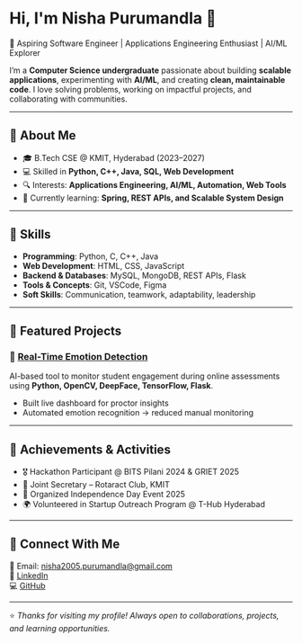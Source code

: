 # Hi, I'm Nisha Purumandla 👋  

🚀 Aspiring Software Engineer | Applications Engineering Enthusiast | AI/ML Explorer  

I’m a **Computer Science undergraduate** passionate about building **scalable applications**, experimenting with **AI/ML**, and creating **clean, maintainable code**. I love solving problems, working on impactful projects, and collaborating with communities.  

---

## 🔹 About Me  
- 🎓 B.Tech CSE @ KMIT, Hyderabad (2023–2027)  
- 💻 Skilled in **Python, C++, Java, SQL, Web Development**  
- 🔍 Interests: **Applications Engineering, AI/ML, Automation, Web Tools**  
- 🌱 Currently learning: **Spring, REST APIs, and Scalable System Design**  

---

## 🔹 Skills  
- **Programming**: Python, C, C++, Java  
- **Web Development**: HTML, CSS, JavaScript  
- **Backend & Databases**: MySQL, MongoDB, REST APIs, Flask  
- **Tools & Concepts**: Git, VSCode, Figma  
- **Soft Skills**: Communication, teamwork, adaptability, leadership  

---

## 🔹 Featured Projects  
### 🧠 [Real-Time Emotion Detection](https://github.com/nishapurumandla2/emotion-detection-system)  
AI-based tool to monitor student engagement during online assessments using **Python, OpenCV, DeepFace, TensorFlow, Flask**.  
- Built live dashboard for proctor insights  
- Automated emotion recognition → reduced manual monitoring  

---

## 🔹 Achievements & Activities  
- 🎖️ Hackathon Participant @ BITS Pilani 2024 & GRIET 2025  
- 🤝 Joint Secretary – Rotaract Club, KMIT  
- 📢 Organized Independence Day Event 2025  
- 🌍 Volunteered in Startup Outreach Program @ T-Hub Hyderabad  

---

## 🔹 Connect With Me  
📧 Email: [nisha2005.purumandla@gmail.com](mailto:nisha2005.purumandla@gmail.com)  
💼 [LinkedIn](https://linkedin.com/in/your-link)  
💻 [GitHub](https://github.com/nishapurumandla2)  

---
⭐️ *Thanks for visiting my profile! Always open to collaborations, projects, and learning opportunities.*  
